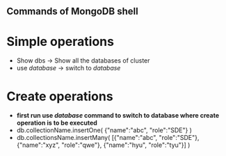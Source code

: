 ## Commands of MongoDB shell

# Simple operations
 - Show dbs -> Show all the databases of cluster
 - use _database_ -> switch to _database_

# Create operations
 - **first run use _database_ command to switch to database where create operation is to be executed**
 - db.collectionName.insertOne( {"name":"abc", "role":"SDE"} )
 - db.collectionsName.insertMany( [{"name":"abc", "role":"SDE"}, {"name":"xyz", "role":"qwe"}, {"name":"hyu", "role":"tyu"}] )